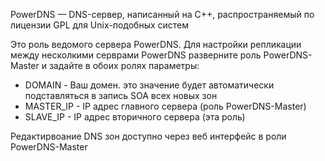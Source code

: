 PowerDNS — DNS-сервер, написанный на C++, распространяемый по лицензии GPL для Unix-подобных систем

Это роль ведомого сервера PowerDNS. Для настройки репликации между несколкими серврами PowerDNS разверните роль PowerDNS-Master 
и задайте в обоих ролях параметры:

* DOMAIN - Ваш домен. это значение будет автоматически подставляться в запись SOA всех новых зон
* MASTER_IP - IP адрес главного сервера (роль PowerDNS-Master)
* SLAVE_IP - IP адрес вторичного сервера (эта роль)

Редактирвоание DNS зон доступно через веб интерфейс в роли PowerDNS-Master